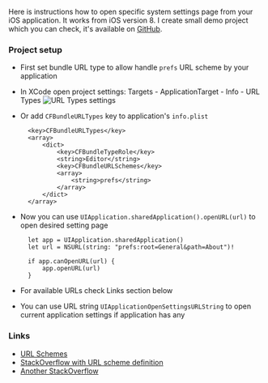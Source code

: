 Here is instructions how to open specific system settings page from your iOS application. It works from iOS version 8. I create small demo project which you can check, it's available on [GitHub](https://github.com/Hejki/ios_open_settings_example).

### Project setup

* First set bundle URL type to allow handle `prefs` URL scheme by your application
* In XCode open project settings: Targets - ApplicationTarget - Info - URL Types
![URL Types settings](https://dl.dropboxusercontent.com/u/16535698/tumblr/ios_settings/url_types.png)
* Or add `CFBundleURLTypes` key to application's `info.plist`

        <key>CFBundleURLTypes</key>
        <array>
            <dict>
                <key>CFBundleTypeRole</key>
                <string>Editor</string>
                <key>CFBundleURLSchemes</key>
                <array>
                    <string>prefs</string>
                </array>
            </dict>
        </array>
        
* Now you can use `UIApplication.sharedApplication().openURL(url)` to open desired setting page

        let app = UIApplication.sharedApplication()
        let url = NSURL(string: "prefs:root=General&path=About")!
        
        if app.canOpenURL(url) {
            app.openURL(url)
        }
        
* For available URLs check Links section below
* You can use URL string `UIApplicationOpenSettingsURLString` to open current application settings if application has any

### Links
* [URL Schemes](https://github.com/bumaociyuan/blog/blob/2a1fdef75d34b8d4718be53f0ea84846a2684273/source/_posts/2014-10-09-url-schemes.md)
* [StackOverflow with URL scheme definition](http://stackoverflow.com/a/31253743)
* [Another StackOverflow](http://stackoverflow.com/questions/9092142/ios-uialertview-button-to-go-to-setting-app)
